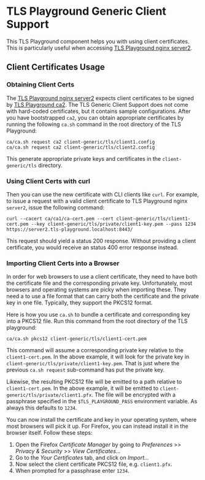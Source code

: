 # TLS Playground Generic Client Support

This TLS Playground component helps you with using client certificates. This is particularly useful when accessing [TLS Playground nginx server2](../server-nginx/).



## Client Certificates Usage

### Obtaining Client Certs

The [TLS Playground nginx server2](../server-nginx/) expects client certificates to be signed by [TLS Playground ca2](../ca/). The TLS Generic Client Support does not come with hard-coded certificates, but it contains sample configurations. After you have bootstrapped `ca2`, you can obtain appropriate certificates by running the following `ca.sh` command in the root directory of the TLS Playground:

    ca/ca.sh request ca2 client-generic/tls/client1.config
    ca/ca.sh request ca2 client-generic/tls/client2.config

This generate appropriate private keys and certificates in the `client-generic/tls` directory.



### Using Client Certs with curl

Then you can use the new certificate with CLI clients like `curl`. For example, to issue a request with a valid client certificate to TLS Playground nginx `server2`, issue the following command:

    curl --cacert ca/ca1/ca-cert.pem --cert client-generic/tls/client1-cert.pem --key client-generic/tls/private/client1-key.pem --pass 1234 https://server2.tls-playground.localhost:8443/

This request should yield a status 200 response. Without providing a client certificate, you would receive an status 400 error response instead.



### Importing Client Certs into a Browser

In order for web browsers to use a client certificate, they need to have both the certificate file and the corresponding private key. Unfortunately, most browsers and operating systems are picky when importing these. They need a to use a file format that can carry both the certificate and the private key in one file. Typically, they support the PKCS12 format.

Here is how you use `ca.sh` to bundle a certificate and corresponding key into a PKCS12 file. Run this command from the root directory of the TLS playground:

    ca/ca.sh pkcs12 client-generic/tls/client1-cert.pem

This command will assume a corresponding private key relative to the `client1-cert.pem`. In the above example, it will look for the private key in `client-generic/tls/private/client1-key.pem`. That is just where the previous `ca.sh request` sub-command has put the private key.

Likewise, the resulting PKCS12 file will be emitted to a path relative to `client1-cert.pem`. In the above example, it will be emitted to `client-generic/tls/private/client1.pfx`. The file will be encrypted with a passphrase specified in the `$TLS_PLAYGROUND_PASS` environment variable. As always this defaults to `1234`.

You can now install the certificate and key in your operating system, where most browsers will pick it up. For Firefox, you can instead install it in the browser itself. Follow these steps:

1. Open the Firefox *Certificate Manager* by going to *Preferences* >> *Privacy & Security* >> *View Certificates...*
2. Go to the *Your Certificates* tab, and click on *Import...*
3. Now select the client certificate PKCS12 file, e.g. `client1.pfx`.
4. When prompted for a passphrase enter `1234`.
